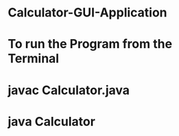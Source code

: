 # Calculator-GUI-Application
# To run the Program from the Terminal
# javac Calculator.java
# java Calculator
